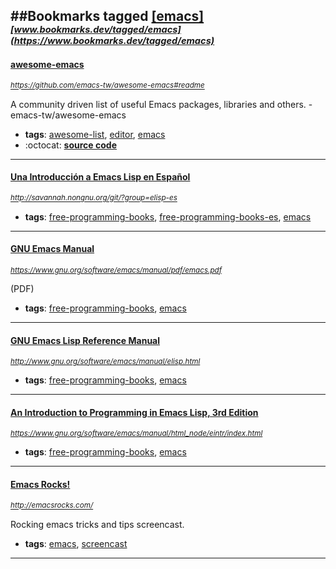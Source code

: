 ##Bookmarks tagged [[emacs]](https://www.bookmarks.dev?q=[emacs])
_<sup><sup>[www.bookmarks.dev/tagged/emacs](https://www.bookmarks.dev/tagged/emacs)</sup></sup>_
---
#### [awesome-emacs](https://github.com/emacs-tw/awesome-emacs#readme)
_<sup>https://github.com/emacs-tw/awesome-emacs#readme</sup>_

A community driven list of useful Emacs packages, libraries and others. - emacs-tw/awesome-emacs
* **tags**: [awesome-list](../tagged/awesome-list.md), [editor](../tagged/editor.md), [emacs](../tagged/emacs.md)
* :octocat: **[source code](https://github.com/emacs-tw/awesome-emacs#readme)**
---
#### [Una Introducción a Emacs Lisp en Español](http://savannah.nongnu.org/git/?group=elisp-es)
_<sup>http://savannah.nongnu.org/git/?group=elisp-es</sup>_

* **tags**: [free-programming-books](../tagged/free-programming-books.md), [free-programming-books-es](../tagged/free-programming-books-es.md), [emacs](../tagged/emacs.md)
---
#### [GNU Emacs Manual](https://www.gnu.org/software/emacs/manual/pdf/emacs.pdf)
_<sup>https://www.gnu.org/software/emacs/manual/pdf/emacs.pdf</sup>_

(PDF)
* **tags**: [free-programming-books](../tagged/free-programming-books.md), [emacs](../tagged/emacs.md)
---
#### [GNU Emacs Lisp Reference Manual](http://www.gnu.org/software/emacs/manual/elisp.html)
_<sup>http://www.gnu.org/software/emacs/manual/elisp.html</sup>_

* **tags**: [free-programming-books](../tagged/free-programming-books.md), [emacs](../tagged/emacs.md)
---
#### [An Introduction to Programming in Emacs Lisp, 3rd Edition](https://www.gnu.org/software/emacs/manual/html_node/eintr/index.html)
_<sup>https://www.gnu.org/software/emacs/manual/html_node/eintr/index.html</sup>_

* **tags**: [free-programming-books](../tagged/free-programming-books.md), [emacs](../tagged/emacs.md)
---
#### [Emacs Rocks!](http://emacsrocks.com/)
_<sup>http://emacsrocks.com/</sup>_

Rocking emacs tricks and tips screencast.
* **tags**: [emacs](../tagged/emacs.md), [screencast](../tagged/screencast.md)
---
